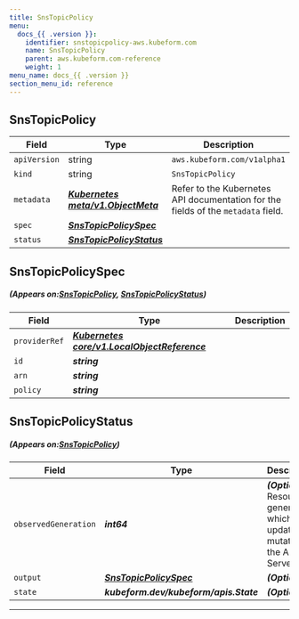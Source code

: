 ```yaml
---
title: SnsTopicPolicy
menu:
  docs_{{ .version }}:
    identifier: snstopicpolicy-aws.kubeform.com
    name: SnsTopicPolicy
    parent: aws.kubeform.com-reference
    weight: 1
menu_name: docs_{{ .version }}
section_menu_id: reference
---
```


## SnsTopicPolicy
| Field | Type | Description |
| ------ | ----- | ----------- |
| `apiVersion` | string | `aws.kubeform.com/v1alpha1` |
|    `kind` | string | `SnsTopicPolicy` |
| `metadata` | ***[Kubernetes meta/v1.ObjectMeta](https://kubernetes.io/docs/reference/generated/kubernetes-api/v1.13/#objectmeta-v1-meta)***|Refer to the Kubernetes API documentation for the fields of the `metadata` field.|
| `spec` | ***[SnsTopicPolicySpec](#SnsTopicPolicySpec)***||
| `status` | ***[SnsTopicPolicyStatus](#SnsTopicPolicyStatus)***||
## SnsTopicPolicySpec
##### (Appears on:[SnsTopicPolicy](#SnsTopicPolicy), [SnsTopicPolicyStatus](#SnsTopicPolicyStatus))
| Field | Type | Description |
| ------ | ----- | ----------- |
| `providerRef` | ***[Kubernetes core/v1.LocalObjectReference](https://kubernetes.io/docs/reference/generated/kubernetes-api/v1.13/#localobjectreference-v1-core)***||
| `id` | ***string***||
| `arn` | ***string***||
| `policy` | ***string***||
## SnsTopicPolicyStatus
##### (Appears on:[SnsTopicPolicy](#SnsTopicPolicy))
| Field | Type | Description |
| ------ | ----- | ----------- |
| `observedGeneration` | ***int64***| ***(Optional)*** Resource generation, which is updated on mutation by the API Server.|
| `output` | ***[SnsTopicPolicySpec](#SnsTopicPolicySpec)***| ***(Optional)*** |
| `state` | ***kubeform.dev/kubeform/apis.State***| ***(Optional)*** |
---
